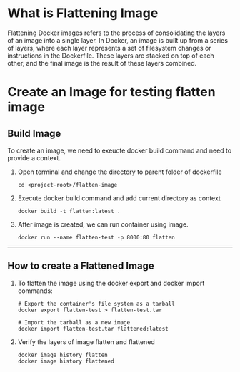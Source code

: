 
# What is Flattening  Image

Flattening Docker images refers to the process of consolidating the layers of an image into a single layer. In Docker, an image is built up from a series of layers, where each layer represents a set of filesystem changes or instructions in the Dockerfile. These layers are stacked on top of each other, and the final image is the result of these layers combined.




# Create an Image for testing flatten image



## Build Image

To create an image, we need to exeucte docker build command and need to provide a context.

1. Open terminal and change the directory to parent folder of dockerfile

    ```
    cd <project-root>/flatten-image
    ```
2. Execute docker build command and add current directory as context

    ```
    docker build -t flatten:latest .
    ```

3.  After image is created, we can run container using image.

    ```
    docker run --name flatten-test -p 8000:80 flatten
    ```


---

## How to create a Flattened Image

1. To flatten the image using the docker export and docker import commands:

    ```
    # Export the container's file system as a tarball
    docker export flatten-test > flatten-test.tar

    # Import the tarball as a new image
    docker import flatten-test.tar flattened:latest
    ```

2. Verify the layers of image flatten and flattened
    ```
    docker image history flatten
    docker image history flattened
    ```